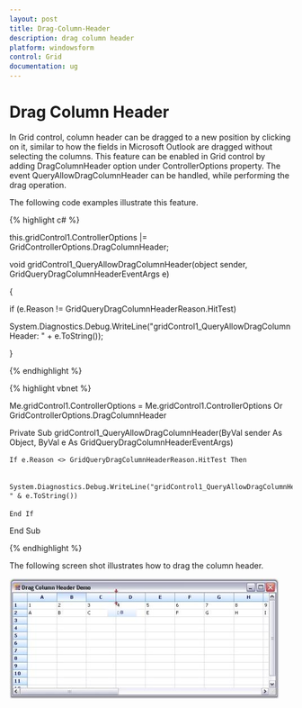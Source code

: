 ```yaml
---
layout: post
title: Drag-Column-Header
description: drag column header
platform: windowsform
control: Grid
documentation: ug
---
```


# Drag Column Header

In Grid control, column header can be dragged to a new position by clicking on it, similar to how the fields in Microsoft Outlook are dragged without selecting the columns. This feature can be enabled in Grid control by adding DragColumnHeader option under ControllerOptions property. The event QueryAllowDragColumnHeader can be handled, while performing the drag operation.

The following code examples illustrate this feature.

{% highlight c# %}



this.gridControl1.ControllerOptions |= GridControllerOptions.DragColumnHeader;

void gridControl1_QueryAllowDragColumnHeader(object sender, GridQueryDragColumnHeaderEventArgs e)

{

if (e.Reason != GridQueryDragColumnHeaderReason.HitTest)

System.Diagnostics.Debug.WriteLine("gridControl1_QueryAllowDragColumnHeader: " + e.ToString());

}

{% endhighlight %}

{% highlight vbnet %}



Me.gridControl1.ControllerOptions = Me.gridControl1.ControllerOptions Or GridControllerOptions.DragColumnHeader

Private Sub gridControl1_QueryAllowDragColumnHeader(ByVal sender As Object, ByVal e As                                                    GridQueryDragColumnHeaderEventArgs)

    If e.Reason <> GridQueryDragColumnHeaderReason.HitTest Then

        System.Diagnostics.Debug.WriteLine("gridControl1_QueryAllowDragColumnHeader: " & e.ToString())

    End If

End Sub

{% endhighlight %}

 The following screen shot illustrates how to drag the column header.

![](Grid-Control_images/Grid-Control_img222.jpeg)

